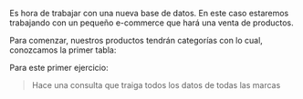 Es hora de trabajar con una nueva base de datos. En este caso estaremos trabajando con un pequeño e-commerce que hará una venta de productos.

Para comenzar, nuestros productos tendrán categorías con lo cual, conozcamos la primer tabla:

<div
  class='mu-erd'
  data-entities='{
    "marcas": {
      "id": {
        "type": "Integer",
        "pk": true
      },
      "nombre": {
        "type": "Text"
      }
    }
  }'>
</div>

Para este primer ejercicio:

> Hace una consulta que traiga todos los datos de todas las marcas